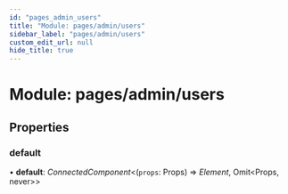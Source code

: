 ```yaml
---
id: "pages_admin_users"
title: "Module: pages/admin/users"
sidebar_label: "pages/admin/users"
custom_edit_url: null
hide_title: true
---
```


# Module: pages/admin/users

## Properties

### default

• **default**: *ConnectedComponent*<(`props`: Props) => *Element*, Omit<Props, never\>\>
